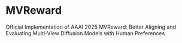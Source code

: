 # MVReward
Official Implementation of AAAI 2025 MVReward: Better Aligning and Evaluating Multi-View Diffusion Models with Human Preferences

